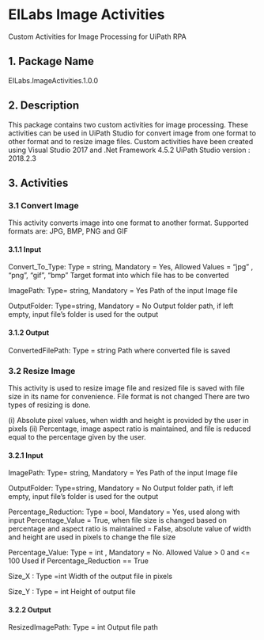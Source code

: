 # EILabs Image Activities
Custom Activities for Image Processing  for UiPath RPA

## 1.	Package Name
EILabs.ImageActivities.1.0.0
## 2.	Description
This package contains two custom activities for image processing. These activities can be used in UiPath Studio for convert image from one format to other format and to resize image files. Custom activities have been created using Visual Studio 2017 and .Net Framework 4.5.2
UiPath Studio version : 2018.2.3
## 3.	Activities
### 3.1	Convert Image
This activity converts image into one format to another format. Supported formats are: JPG, BMP, PNG and GIF
#### 3.1.1	Input
Convert_To_Type:  Type = string, Mandatory = Yes, Allowed Values = “jpg” , “png”, “gif”, “bmp”
 Target format into which file has to be converted
 
ImagePath: Type= string, Mandatory = Yes 
Path of the input Image file

OutputFolder: Type=string, Mandatory = No 
	Output folder path, if left empty, input file’s folder is used for the output
  
#### 3.1.2 Output
ConvertedFilePath: Type = string
Path where converted file is saved

### 3.2 Resize Image
This activity is used to resize image file and resized file is saved with file size in its name for convenience. File format is not changed 
There are two types of resizing is done.

(i)	Absolute pixel values, when width and height is provided by the user in pixels
(ii)	Percentage, image aspect ratio is maintained, and file is reduced equal to the percentage given by the user.

#### 3.2.1	Input
ImagePath: Type= string, Mandatory = Yes 
Path of the input Image file

OutputFolder: Type=string, Mandatory = No 
	Output folder path, if left empty, input file’s folder is used for the output
  
Percentage_Reduction: Type = bool, Mandatory = Yes, used along with input Percentage_Value
= True, when file size is changed based on percentage and aspect ratio is maintained
= False, absolute value of width and height are used in pixels to change the file size

Percentage_Value: Type = int , Mandatory = No. Allowed Value  > 0 and <= 100
Used if Percentage_Reduction == True

Size_X : Type =int
Width of the output file in pixels

Size_Y : Type = int
Height of output file

#### 3.2.2 Output
ResizedImagePath: Type = int 
Output file path

